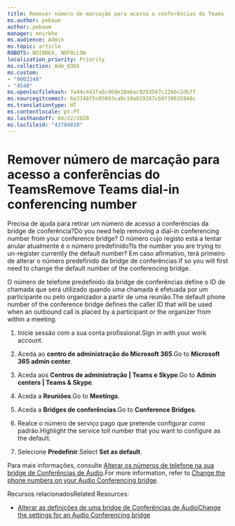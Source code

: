 ```yaml
---
title: Remover número de marcação para acesso a conferências do Teams
ms.author: pebaum
author: pebaum
manager: mnirkhe
ms.audience: Admin
ms.topic: article
ROBOTS: NOINDEX, NOFOLLOW
localization_priority: Priority
ms.collection: Adm_O365
ms.custom:
- "9002248"
- "4540"
ms.openlocfilehash: 7a44c443fa6c469e10a6ac9253567c2266c2db7f
ms.sourcegitcommit: 6a3748f5c05693ca0c19a829287cb8f30635940c
ms.translationtype: HT
ms.contentlocale: pt-PT
ms.lasthandoff: 04/22/2020
ms.locfileid: "43784810"
---
```

# <a name="remove-teams-dial-in-conferencing-number"></a><span data-ttu-id="2a40b-102">Remover número de marcação para acesso a conferências do Teams</span><span class="sxs-lookup"><span data-stu-id="2a40b-102">Remove Teams dial-in conferencing number</span></span>

<span data-ttu-id="2a40b-103">Precisa de ajuda para retirar um número de acesso a conferências da bridge de conferência?</span><span class="sxs-lookup"><span data-stu-id="2a40b-103">Do you need help removing a dial-in conferencing number from your conference bridge?</span></span> <span data-ttu-id="2a40b-104">O número cujo registo está a tentar anular atualmente é o número predefinido?</span><span class="sxs-lookup"><span data-stu-id="2a40b-104">Is the number you are trying to un-register currently the default number?</span></span> <span data-ttu-id="2a40b-105">Em caso afirmativo, terá primeiro de alterar o número predefinido da bridge de conferências.</span><span class="sxs-lookup"><span data-stu-id="2a40b-105">If so you will first need to change the default number of the conferencing bridge.</span></span>

<span data-ttu-id="2a40b-106">O número de telefone predefinido da bridge de conferências define o ID de chamada que será utilizado quando uma chamada é efetuada por um participante ou pelo organizador a partir de uma reunião.</span><span class="sxs-lookup"><span data-stu-id="2a40b-106">The default phone number of the conference bridge defines the caller ID that will be used when an outbound call is placed by a participant or the organizer from within a meeting.</span></span>

1. <span data-ttu-id="2a40b-107">Inicie sessão com a sua conta profissional.</span><span class="sxs-lookup"><span data-stu-id="2a40b-107">Sign in with your work account.</span></span>

2. <span data-ttu-id="2a40b-108">Aceda ao **centro de administração do Microsoft 365**.</span><span class="sxs-lookup"><span data-stu-id="2a40b-108">Go to **Microsoft 365 admin center**.</span></span>

3. <span data-ttu-id="2a40b-109">Aceda aos **Centros de administração | Teams e Skype**.</span><span class="sxs-lookup"><span data-stu-id="2a40b-109">Go to **Admin centers | Teams & Skype**.</span></span>

4. <span data-ttu-id="2a40b-110">Aceda a **Reuniões**.</span><span class="sxs-lookup"><span data-stu-id="2a40b-110">Go to **Meetings**.</span></span>

5. <span data-ttu-id="2a40b-111">Aceda a **Bridges de conferências**.</span><span class="sxs-lookup"><span data-stu-id="2a40b-111">Go to **Conference Bridges**.</span></span>

6. <span data-ttu-id="2a40b-112">Realce o número de serviço pago que pretende configurar como padrão.</span><span class="sxs-lookup"><span data-stu-id="2a40b-112">Highlight the service toll number that you want to configure as the default.</span></span>

7. <span data-ttu-id="2a40b-113">Selecione **Predefinir**.</span><span class="sxs-lookup"><span data-stu-id="2a40b-113">Select **Set as default**.</span></span>

<span data-ttu-id="2a40b-114">Para mais informações, consulte [Alterar os números de telefone na sua bridge de Conferências de Áudio](https://docs.microsoft.com/microsoftteams/change-the-phone-numbers-on-your-audio-conferencing-bridge).</span><span class="sxs-lookup"><span data-stu-id="2a40b-114">For more information, refer to [Change the phone numbers on your Audio Conferencing bridge](https://docs.microsoft.com/microsoftteams/change-the-phone-numbers-on-your-audio-conferencing-bridge).</span></span>

<span data-ttu-id="2a40b-115">Recursos relacionados</span><span class="sxs-lookup"><span data-stu-id="2a40b-115">Related Resources:</span></span>

- [<span data-ttu-id="2a40b-116">Alterar as definições de uma bridge de Conferências de Áudio</span><span class="sxs-lookup"><span data-stu-id="2a40b-116">Change the settings for an Audio Conferencing bridge</span></span>](https://docs.microsoft.com/microsoftteams/change-the-settings-for-an-audio-conferencing-bridge)
